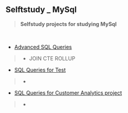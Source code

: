 ## Selftstudy _ MySql
>  **Selfstudy projects for studying MySql**

</br>

* [Advanced SQL Queries](https://github.com/ttobaegi/MySQL/tree/main/AdvancedSQL)
>  * JOIN CTE ROLLUP

* [SQL Queries for Test](https://github.com/ttobaegi/MySQL/tree/main/AdvancedSQL_Essential)
>  * 

* [SQL Queries for Customer Analytics project](https://github.com/ttobaegi/MySQL/tree/main/CustomerAnalytics)
>  * 
